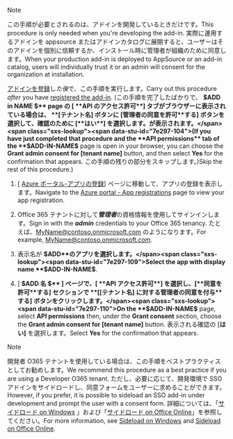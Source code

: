 
> [!NOTE]
> <span data-ttu-id="7e297-101">この手順が必要とされるのは、アドインを開発しているときだけです。</span><span class="sxs-lookup"><span data-stu-id="7e297-101">This procedure is only needed when you're developing the add-in.</span></span> <span data-ttu-id="7e297-102">実際に運用するアドインを appsource またはアドインカタログに展開すると、ユーザーはそのアドインを個別に信頼するか、インストール時に管理者が組織のために同意します。</span><span class="sxs-lookup"><span data-stu-id="7e297-102">When your production add-in is deployed to AppSource or an add-in catalog, users will individually trust it or an admin will consent for the organization at installation.</span></span>

<span data-ttu-id="7e297-103">[アドインを登録](../develop/register-sso-add-in-aad-v2.md)し*た後*で、この手順を実行します。</span><span class="sxs-lookup"><span data-stu-id="7e297-103">Carry out this procedure *after* you have [registered the add-in](../develop/register-sso-add-in-aad-v2.md).</span></span> <span data-ttu-id="7e297-104">(この手順を完了したばかりで、 **$ADD in NAME $** page の [ **API のアクセス許可**] タブがブラウザーに表示されている場合は、 **[テナント名] ボタンに [管理者の同意を許可**する] ボタンを選択して、確認のために [**はい**] を選択します。が表示されます。</span><span class="sxs-lookup"><span data-stu-id="7e297-104">(If you have just completed that procedure and the **API permissions** tab of the **$ADD-IN-NAME$** page is open in your browser, you can choose the **Grant admin consent for [tenant name]** button, and then select **Yes** for the confirmation that appears.</span></span> <span data-ttu-id="7e297-105">この手順の残りの部分をスキップします。)</span><span class="sxs-lookup"><span data-stu-id="7e297-105">Skip the rest of this procedure.)</span></span>

1. <span data-ttu-id="7e297-106">[ [Azure ポータル-アプリの登録](https://go.microsoft.com/fwlink/?linkid=2083908)] ページに移動して、アプリの登録を表示します。</span><span class="sxs-lookup"><span data-stu-id="7e297-106">Navigate to the [Azure portal - App registrations](https://go.microsoft.com/fwlink/?linkid=2083908) page to view your app registration.</span></span>

1. <span data-ttu-id="7e297-107">Office 365 テナントに対して***管理者***の資格情報を使用してサインインします。</span><span class="sxs-lookup"><span data-stu-id="7e297-107">Sign in with the ***admin*** credentials to your Office 365 tenancy.</span></span> <span data-ttu-id="7e297-108">たとえば、MyName@contoso.onmicrosoft.com のようになります。</span><span class="sxs-lookup"><span data-stu-id="7e297-108">For example, MyName@contoso.onmicrosoft.com.</span></span>

1. <span data-ttu-id="7e297-109">表示名が **$ADD**のアプリを選択します。</span><span class="sxs-lookup"><span data-stu-id="7e297-109">Select the app with display name **$ADD-IN-NAME$**.</span></span>

1. <span data-ttu-id="7e297-110">[ **$ADD 名 $** ] ページで、[ **API アクセス許可**] を選択し、[**同意を許可**する] セクションで **[[テナント名] に対する管理者の同意を付与**する] ボタンをクリックします。</span><span class="sxs-lookup"><span data-stu-id="7e297-110">On the **$ADD-IN-NAME$** page, select **API permissions** then, under the **Grant consent** section, choose the **Grant admin consent for [tenant name]** button.</span></span> <span data-ttu-id="7e297-111">表示される確認の [**はい]** を選択します。</span><span class="sxs-lookup"><span data-stu-id="7e297-111">Select **Yes** for the confirmation that appears.</span></span>

> [!NOTE]
> <span data-ttu-id="7e297-112">開発者 O365 テナントを使用している場合は、この手順をベストプラクティスとしてお勧めします。</span><span class="sxs-lookup"><span data-stu-id="7e297-112">We recommend this procedure as a best practice if you are using a Developer O365 tenant.</span></span> <span data-ttu-id="7e297-113">ただし、必要に応じて、開発環境で SSO アドインをサイドロードし、同意フォームをユーザーに求めることができます。</span><span class="sxs-lookup"><span data-stu-id="7e297-113">However, if you prefer, it is possible to sideload an SSO add-in under development and prompt the user with a consent form.</span></span> <span data-ttu-id="7e297-114">詳細については、「[サイドロード on Windows](/office/dev/add-ins/testing/create-a-network-shared-folder-catalog-for-task-pane-and-content-add-ins) 」および「[サイドロード on Office Online](/office/dev/add-ins/testing/sideload-office-add-ins-for-testing)」を参照してください。</span><span class="sxs-lookup"><span data-stu-id="7e297-114">For more information, see [Sideload on Windows](/office/dev/add-ins/testing/create-a-network-shared-folder-catalog-for-task-pane-and-content-add-ins) and [Sideload on Office Online](/office/dev/add-ins/testing/sideload-office-add-ins-for-testing).</span></span>

